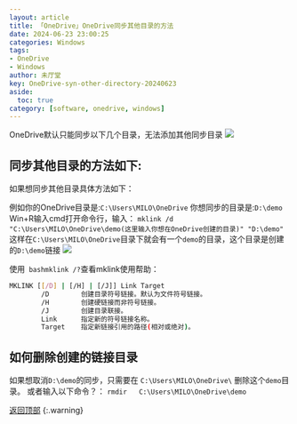 ```yaml
---
layout: article
title: 「OneDrive」OneDrive同步其他目录的方法
date: 2024-06-23 23:00:25
categories: Windows
tags: 
- OneDrive
- Windows
author: 未厅堂
key: OneDrive-syn-other-directory-20240623
aside:
  toc: true
category: [software, onedrive, windows]
---
```

<span id='head'></span>

OneDrive默认只能同步以下几个目录，无法添加其他同步目录
![](https://gitee.com/xusoso/image/raw/master/image/onedeive-syn-dire.png)


<!--more-->

## 同步其他目录的方法如下:
如果想同步其他目录具体方法如下：

例如你的OneDrive目录是:```C:\Users\MILO\OneDrive```
你想同步的目录是:```D:\demo```
Win+R输入cmd打开命令行，输入：
```mklink /d "C:\Users\MILO\OneDrive\demo(这里输入你想在OneDrive创建的目录)" "D:\demo"```
这样在``` C:\Users\MILO\OneDrive ```目录下就会有一个```demo```的目录，这个目录是创建的```D:\demo```链接
![](https://gitee.com/xusoso/image/raw/master/image/onedrive-add-dire.png)

使用``` bashmklink /?```查看mklink使用帮助：
``` bash
MKLINK [[/D] | [/H] | [/J]] Link Target
        /D        创建目录符号链接。默认为文件符号链接。
        /H        创建硬链接而非符号链接。
        /J        创建目录联接。
        Link      指定新的符号链接名称。
        Target    指定新链接引用的路径(相对或绝对)。
```


## 如何删除创建的链接目录

如果想取消```D:\demo```的同步，只需要在 ```C:\Users\MILO\OneDrive\``` 删除这个```demo```目录。
或者输入以下命令？：
```rmdir   C:\Users\MILO\OneDrive\demo```

[返回顶部](#head)
{:.warning}